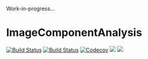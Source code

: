 Work-in-progress...

# ImageComponentAnalysis

[![Build Status](https://travis-ci.com/zygmuntszpak/ImageComponentAnalysis.jl.svg?branch=master)](https://travis-ci.com/zygmuntszpak/ImageComponentAnalysis.jl)
[![Build Status](https://ci.appveyor.com/api/projects/status/github/zygmuntszpak/ImageComponentAnalysis.jl?svg=true)](https://ci.appveyor.com/project/zygmuntszpak/ImageComponentAnalysis-jl)
[![Codecov](https://codecov.io/gh/zygmuntszpak/ImageComponentAnalysis.jl/branch/master/graph/badge.svg)](https://codecov.io/gh/zygmuntszpak/ImageComponentAnalysis.jl)
[![](https://img.shields.io/badge/docs-stable-blue.svg)](https://zygmuntszpak.github.io/ImageComponentAnalysis.jl/stable)
[![](https://img.shields.io/badge/docs-dev-blue.svg)](https://zygmuntszpak.github.io/ImageComponentAnalysis.jl/dev)
